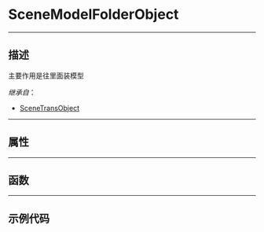 # SceneModelFolderObject
------------------------------------------------------------------------------------------
## 描述

主要作用是往里面装模型

*继承自*：
* [SceneTransObject](/Api/Class/NoType/SceneTransObject.md)

------------------------------------------------------------------------------------------
## 属性

------------------------------------------------------------------------------------------
## 函数

------------------------------------------------------------------------------------------
## 示例代码